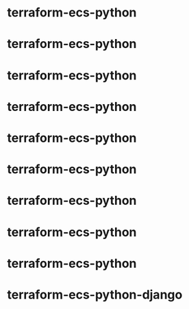 # terraform-ecs-python
# terraform-ecs-python
# terraform-ecs-python
# terraform-ecs-python
# terraform-ecs-python
# terraform-ecs-python
# terraform-ecs-python
# terraform-ecs-python
# terraform-ecs-python
# terraform-ecs-python-django
